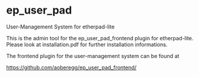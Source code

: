 ep_user_pad
===========

User-Management System for etherpad-lite

This is the admin tool for the ep_user_pad_frontend plugin for etherpad-lite. Please look at installation.pdf for further installation informations. 

The frontend plugin for the user-management system can be found at

https://github.com/aoberegg/ep_user_pad_frontend/
